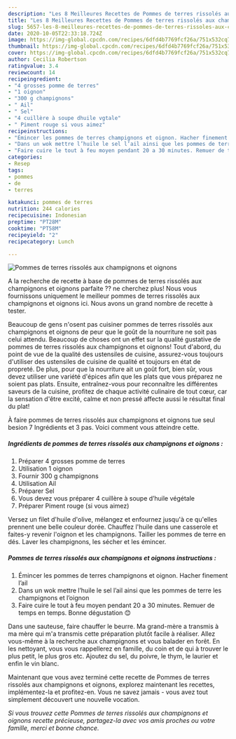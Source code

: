 ```yaml
---
description: "Les 8 Meilleures Recettes de Pommes de terres rissolés aux champignons et oignons"
title: "Les 8 Meilleures Recettes de Pommes de terres rissolés aux champignons et oignons"
slug: 5657-les-8-meilleures-recettes-de-pommes-de-terres-rissoles-aux-champignons-et-oignons
date: 2020-10-05T22:33:18.724Z
image: https://img-global.cpcdn.com/recipes/6dfd4b7769fcf26a/751x532cq70/pommes-de-terres-rissoles-aux-champignons-et-oignons-photo-principale-de-la-recette.jpg
thumbnail: https://img-global.cpcdn.com/recipes/6dfd4b7769fcf26a/751x532cq70/pommes-de-terres-rissoles-aux-champignons-et-oignons-photo-principale-de-la-recette.jpg
cover: https://img-global.cpcdn.com/recipes/6dfd4b7769fcf26a/751x532cq70/pommes-de-terres-rissoles-aux-champignons-et-oignons-photo-principale-de-la-recette.jpg
author: Cecilia Robertson
ratingvalue: 3.4
reviewcount: 14
recipeingredient:
- "4 grosses pomme de terres"
- "1 oignon"
- "300 g champignons"
- " Ail"
- " Sel"
- "4 cuillère à soupe dhuile vgtale"
- " Piment rouge si vous aimez"
recipeinstructions:
- "Émincer les pommes de terres champignons et oignon. Hacher finement l’ail"
- "Dans un wok mettre l’huile le sel l’ail ainsi que les pommes de terre les champignons et l’oignon"
- "Faire cuire le tout à feu moyen pendant 20 a 30 minutes. Remuer de temps en temps. Bonne dégustation 😊"
categories:
- Resep
tags:
- pommes
- de
- terres

katakunci: pommes de terres 
nutrition: 244 calories
recipecuisine: Indonesian
preptime: "PT28M"
cooktime: "PT58M"
recipeyield: "2"
recipecategory: Lunch

---
```



![Pommes de terres rissolés aux champignons et oignons](https://img-global.cpcdn.com/recipes/6dfd4b7769fcf26a/751x532cq70/pommes-de-terres-rissoles-aux-champignons-et-oignons-photo-principale-de-la-recette.jpg)

A la recherche de recette à base de pommes de terres rissolés aux champignons et oignons parfaite ?? ne cherchez plus! Nous vous fournissons uniquement le meilleur pommes de terres rissolés aux champignons et oignons ici. Nous avons un grand nombre de recette à tester.

Beaucoup de gens n'osent pas cuisiner pommes de terres rissolés aux champignons et oignons de peur que le goût de la nourriture ne soit pas celui attendu. Beaucoup de choses ont un effet sur la qualité gustative de pommes de terres rissolés aux champignons et oignons! Tout d'abord, du point de vue de la qualité des ustensiles de cuisine, assurez-vous toujours d'utiliser des ustensiles de cuisine de qualité et toujours en état de propreté. De plus, pour que la nourriture ait un goût fort, bien sûr, vous devez utiliser une variété d'épices afin que les plats que vous préparez ne soient pas plats. Ensuite, entraînez-vous pour reconnaître les différentes saveurs de la cuisine, profitez de chaque activité culinaire de tout cœur, car la sensation d'être excité, calme et non pressé affecte aussi le résultat final du plat!

<!--inarticleads1-->

À faire pommes de terres rissolés aux champignons et oignons tue seul besion 7 Ingrédients et 3 pas. Voici comment vous atteindre cette.

##### Ingrédients de pommes de terres rissolés aux champignons et oignons :

1. Préparer 4 grosses pomme de terres
1. Utilisation 1 oignon
1. Fournir 300 g champignons
1. Utilisation  Ail
1. Préparer  Sel
1. Vous devez vous préparer 4 cuillère à soupe d’huile végétale
1. Préparer  Piment rouge (si vous aimez)


Versez un filet d&#39;huile d&#39;olive, mélangez et enfournez jusqu&#39;à ce qu&#39;elles prennent une belle couleur dorée. Chauffez l&#39;huile dans une casserole et faites-y revenir l&#39;oignon et les champignons. Tailler les pommes de terre en dés. Laver les champignons, les sécher et les émincer. 

<!--inarticleads2-->

##### Pommes de terres rissolés aux champignons et oignons instructions :

1. Émincer les pommes de terres champignons et oignon. Hacher finement l’ail
1. Dans un wok mettre l’huile le sel l’ail ainsi que les pommes de terre les champignons et l’oignon
1. Faire cuire le tout à feu moyen pendant 20 a 30 minutes. Remuer de temps en temps. Bonne dégustation 😊


Dans une sauteuse, faire chauffer le beurre. Ma grand-mère a transmis à ma mère qui m&#39;a transmis cette préparation plutôt facile à réaliser. Allez vous-même à la recherche aux champignons et vous balader en forêt. En les nettoyant, vous vous rappellerez en famille, du coin et de qui à trouver le plus petit, le plus gros etc. Ajoutez du sel, du poivre, le thym, le laurier et enfin le vin blanc. 

<!--inarticleads1-->

<p>
Maintenant que vous avez terminé cette recette de Pommes de terres rissolés aux champignons et oignons, explorez maintenant les recettes, implémentez-la et profitez-en. Vous ne savez jamais - vous avez tout simplement découvert une nouvelle vocation.
</p>

<p>
<i>Si vous trouvez cette Pommes de terres rissolés aux champignons et oignons recette précieuse, partagez-la avec vos amis proches ou votre famille, merci et bonne chance.</i>
</p>
